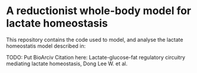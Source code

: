 # A reductionist whole-body model for lactate homeostasis
This repository contains the code used to model, and analyse the lactate homeostatis model described in: 

TODO: Put BioArciv Citation here:
Lactate-glucose-fat regulatory circuitry mediating lactate homeostasis, Dong Lee W. et al. 

